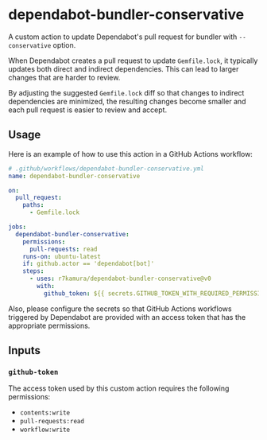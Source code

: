 # dependabot-bundler-conservative

A custom action to update Dependabot's pull request for bundler with `--conservative` option.

When Dependabot creates a pull request to update `Gemfile.lock`, it typically updates both direct and indirect dependencies. This can lead to larger changes that are harder to review.

By adjusting the suggested `Gemfile.lock` diff so that changes to indirect dependencies are minimized, the resulting changes become smaller and each pull request is easier to review and accept.

## Usage

Here is an example of how to use this action in a GitHub Actions workflow:

```yaml
# .github/workflows/dependabot-bundler-conservative.yml
name: dependabot-bundler-conservative

on:
  pull_request:
    paths:
      - Gemfile.lock

jobs:
  dependabot-bundler-conservative:
    permissions:
      pull-requests: read
    runs-on: ubuntu-latest
    if: github.actor == 'dependabot[bot]'
    steps:
      - uses: r7kamura/dependabot-bundler-conservative@v0
        with:
          github_token: ${{ secrets.GITHUB_TOKEN_WITH_REQUIRED_PERMISSIONS }}
```

Also, please configure the secrets so that GitHub Actions workflows triggered by Dependabot are provided with an access token that has the appropriate permissions.

## Inputs

### `github-token`

The access token used by this custom action requires the following permissions:

- `contents:write`
- `pull-requests:read`
- `workflow:write`
